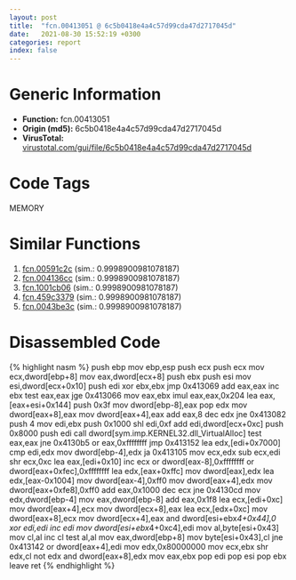 ```yaml
---
layout: post
title:  "fcn.00413051 @ 6c5b0418e4a4c57d99cda47d2717045d"
date:   2021-08-30 15:52:19 +0300
categories: report
index: false
---
```


# Generic Information
- **Function:** fcn.00413051
- **Origin (md5):** 6c5b0418e4a4c57d99cda47d2717045d
- **VirusTotal:** [virustotal.com/gui/file/6c5b0418e4a4c57d99cda47d2717045d][virustotal_ref]

# Code Tags
<span class="tag" id="MEMORY">MEMORY</span>


# Similar Functions

1. [fcn.00591c2c][similar_1_ref] (sim.: 0.9998900981078187)
2. [fcn.004136cc][similar_2_ref] (sim.: 0.9998900981078187)
3. [fcn.1001cb06][similar_3_ref] (sim.: 0.9998900981078187)
4. [fcn.459c3379][similar_4_ref] (sim.: 0.9998900981078187)
5. [fcn.0043be3c][similar_5_ref] (sim.: 0.9998900981078187)


# Disassembled Code

{% highlight nasm %}
push ebp
mov ebp,esp
push ecx
push ecx
mov ecx,dword[ebp+8]
mov eax,dword[ecx+8]
push ebx
push esi
mov esi,dword[ecx+0x10]
push edi
xor ebx,ebx
jmp 0x413069
add eax,eax
inc ebx
test eax,eax
jge 0x413066
mov eax,ebx
imul eax,eax,0x204
lea eax,[eax+esi+0x144]
push 0x3f
mov dword[ebp-8],eax
pop edx
mov dword[eax+8],eax
mov dword[eax+4],eax
add eax,8
dec edx
jne 0x413082
push 4
mov edi,ebx
push 0x1000
shl edi,0xf
add edi,dword[ecx+0xc]
push 0x8000
push edi
call dword[sym.imp.KERNEL32.dll_VirtualAlloc]
test eax,eax
jne 0x4130b5
or eax,0xffffffff
jmp 0x413152
lea edx,[edi+0x7000]
cmp edi,edx
mov dword[ebp-4],edx
ja 0x413105
mov ecx,edx
sub ecx,edi
shr ecx,0xc
lea eax,[edi+0x10]
inc ecx
or dword[eax-8],0xffffffff
or dword[eax+0xfec],0xffffffff
lea edx,[eax+0xffc]
mov dword[eax],edx
lea edx,[eax-0x1004]
mov dword[eax-4],0xff0
mov dword[eax+4],edx
mov dword[eax+0xfe8],0xff0
add eax,0x1000
dec ecx
jne 0x4130cd
mov edx,dword[ebp-4]
mov eax,dword[ebp-8]
add eax,0x1f8
lea ecx,[edi+0xc]
mov dword[eax+4],ecx
mov dword[ecx+8],eax
lea ecx,[edx+0xc]
mov dword[eax+8],ecx
mov dword[ecx+4],eax
and dword[esi+ebx*4+0x44],0
xor edi,edi
inc edi
mov dword[esi+ebx*4+0xc4],edi
mov al,byte[esi+0x43]
mov cl,al
inc cl
test al,al
mov eax,dword[ebp+8]
mov byte[esi+0x43],cl
jne 0x413142
or dword[eax+4],edi
mov edx,0x80000000
mov ecx,ebx
shr edx,cl
not edx
and dword[eax+8],edx
mov eax,ebx
pop edi
pop esi
pop ebx
leave
ret
{% endhighlight %}


[similar_1_ref]: /report/fcn.00591c2c@7453c96a6fbd42ec690b8deb53eafcba
[similar_2_ref]: /report/fcn.004136cc@6a695c8c50dfc99993406e2740c7c273
[similar_3_ref]: /report/fcn.1001cb06@4c3818fdf32d89a09257dbc9d3e142ea
[similar_4_ref]: /report/fcn.459c3379@284c9c9722cef7520dddfe58806fd72f
[similar_5_ref]: /report/fcn.0043be3c@46f6c2adf1fd4d1453ed312ca79dd9bf
[virustotal_ref]: https://www.virustotal.com/gui/file/6c5b0418e4a4c57d99cda47d2717045d